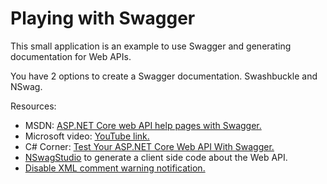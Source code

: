 # Playing with Swagger

This small application is an example to use Swagger and generating documentation for Web APIs.

You have 2 options to create a Swagger documentation. Swashbuckle and NSwag.

Resources:
- MSDN: [ASP.NET Core web API help pages with Swagger.](https://docs.microsoft.com/en-us/aspnet/core/tutorials/web-api-help-pages-using-swagger?view=aspnetcore-2.2 "ASP.NET Core web API help pages with Swagger")
- Microsoft video: [YouTube link.](https://www.youtube.com/watch?v=_vw3hcnSA1Y "YouTube link")
- C# Corner: [Test Your ASP.NET Core Web API With Swagger.](https://www.c-sharpcorner.com/article/test-your-asp-net-core-web-api-with-swagger "Test Your ASP.NET Core Web API With Swagger")
- [NSwagStudio](https://github.com/RSuter/NSwag/wiki/NSwagStudio "NSwagStudio") to generate a client side code about the Web API.
- [Disable XML comment warning notification.](https://dev.to/coolgoose/how-to-disable-notifications-in-aspnet-core-20-for-missing-xml-comment-for-publicly-visible-type-or-member-29ab "Disable XML comment warning notification")